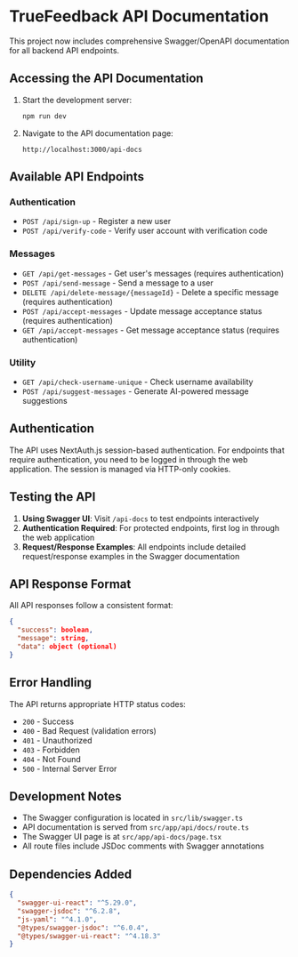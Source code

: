 # TrueFeedback API Documentation

This project now includes comprehensive Swagger/OpenAPI documentation for all backend API endpoints.

## Accessing the API Documentation

1. Start the development server:
   ```bash
   npm run dev
   ```

2. Navigate to the API documentation page:
   ```
   http://localhost:3000/api-docs
   ```

## Available API Endpoints

### Authentication
- `POST /api/sign-up` - Register a new user
- `POST /api/verify-code` - Verify user account with verification code

### Messages
- `GET /api/get-messages` - Get user's messages (requires authentication)
- `POST /api/send-message` - Send a message to a user
- `DELETE /api/delete-message/{messageId}` - Delete a specific message (requires authentication)
- `POST /api/accept-messages` - Update message acceptance status (requires authentication)
- `GET /api/accept-messages` - Get message acceptance status (requires authentication)

### Utility
- `GET /api/check-username-unique` - Check username availability
- `POST /api/suggest-messages` - Generate AI-powered message suggestions

## Authentication

The API uses NextAuth.js session-based authentication. For endpoints that require authentication, you need to be logged in through the web application. The session is managed via HTTP-only cookies.

## Testing the API

1. **Using Swagger UI**: Visit `/api-docs` to test endpoints interactively
2. **Authentication Required**: For protected endpoints, first log in through the web application
3. **Request/Response Examples**: All endpoints include detailed request/response examples in the Swagger documentation

## API Response Format

All API responses follow a consistent format:

```json
{
  "success": boolean,
  "message": string,
  "data": object (optional)
}
```

## Error Handling

The API returns appropriate HTTP status codes:
- `200` - Success
- `400` - Bad Request (validation errors)
- `401` - Unauthorized
- `403` - Forbidden
- `404` - Not Found
- `500` - Internal Server Error

## Development Notes

- The Swagger configuration is located in `src/lib/swagger.ts`
- API documentation is served from `src/app/api/docs/route.ts`
- The Swagger UI page is at `src/app/api-docs/page.tsx`
- All route files include JSDoc comments with Swagger annotations

## Dependencies Added

```json
{
  "swagger-ui-react": "^5.29.0",
  "swagger-jsdoc": "^6.2.8",
  "js-yaml": "^4.1.0",
  "@types/swagger-jsdoc": "^6.0.4",
  "@types/swagger-ui-react": "^4.18.3"
}
```